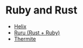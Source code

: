 # Ruby and Rust

* [Helix](https://github.com/rustbridge/helix)
* [Ruru (Rust + Ruby)](https://github.com/d-unseductable/ruru)
* [Thermite](https://github.com/malept/thermite)
